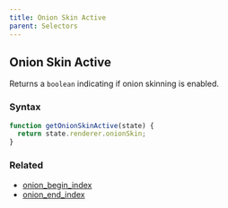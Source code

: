```yaml
---
title: Onion Skin Active
parent: Selectors
---
```


## Onion Skin Active

Returns a `boolean` indicating if onion skinning is enabled.

### Syntax

```js
function getOnionSkinActive(state) {
  return state.renderer.onionSkin;
}
```

### Related

- [onion_begin_index](./onion_begin_index.md)
- [onion_end_index](./onion_end_index.md)
